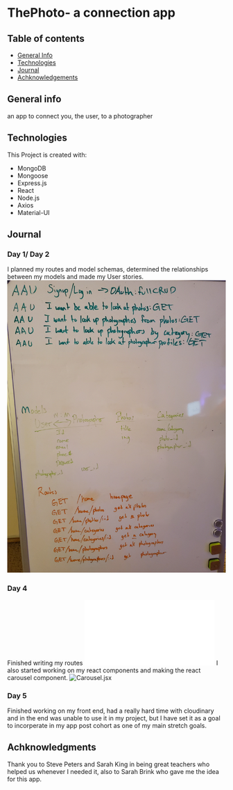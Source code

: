 # ThePhoto- a connection app


## Table of contents
* [General Info](#general-info)
* [Technologies](#technologies)
* [Journal](#journal)
* [Achknowledgements](#achknowledgements)

## General info
an app to connect you, the user, to a photographer

## Technologies
This Project is created with:
* MongoDB
* Mongoose
* Express.js
* React
* Node.js
* Axios
* Material-UI

## Journal
### Day 1/ Day 2
I planned my routes and model schemas, determined the relationships between
my models and made my User stories.
![Model Schema](./images/models.jpg)

### Day 4
Finished writing my routes
![index.js](./routes/index.js)
I also started working on my react components and making the react carousel component.
![Carousel.jsx](./client/src/carosel/Carousel.jsx)

### Day 5
Finished working on my front end, had a really hard time with cloudinary and
in the end was unable to use it in my project, but I have set it as a goal to
incorperate in my app post cohort as one of my main stretch goals.

## Achknowledgments
Thank you to Steve Peters and Sarah King in being great teachers who helped us whenever I needed it, also to Sarah Brink who gave me the idea for this app.